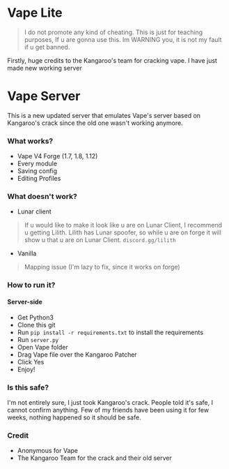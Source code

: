 # Vape Lite

> I do not promote any kind of cheating. This is just for teaching purposes, If u are gonna use this. Im WARNING you, it is not my fault if u get banned.

Firstly, huge credits to the Kangaroo's team for cracking vape. I have just made new working server

# Vape Server

This is a new updated server that emulates Vape's server based on Kangaroo's crack since the old one wasn't working anymore.

### What works?
- Vape V4 Forge (1.7, 1.8, 1.12)
- Every module
- Saving config
- Editing Profiles
### What doesn't work?
- Lunar client
> If u would like to make it look like u are on Lunar Client, I recommend u getting Lilith. Lilith has Lunar spoofer, so while u are on forge it will show u that u are on Lunar Client. `discord.gg/lilith`
- Vanilla 
> Mapping issue (I'm lazy to fix, since it works on forge)
### How to run it?

#### Server-side
- Get Python3
- Clone this git
- Run `pip install -r requirements.txt` to install the requirements
- Run `server.py`
- Open Vape folder
- Drag Vape file over the Kangaroo Patcher
- Click Yes
- Enjoy!

### Is this safe?

I'm not entirely sure, I just took Kangaroo's crack. People told it's safe, I cannot confirm anything. Few of my friends have been using it for few weeks, nothing happened so it should be safe.

### Credit
- Anonymous for Vape
- The Kangaroo Team for the crack and their old server
